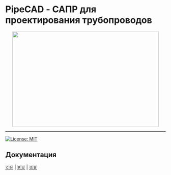 # PipeCAD - САПР для проектирования трубопроводов

<p align="center">
  <img width="460" height="300" src="https://github.com/rompik/PipeCAD/blob/main/data/screenshots/000.png">
</p>

***

[![License: MIT](https://img.shields.io/badge/License-MIT-yellow.svg)](https://opensource.org/licenses/MIT)

## Документация
 [:cn:](./data/docs/cn/README.md) | [:ru:](./data/docs/ru/README.md) | [:uk:](./data/docs/en/README.md)
